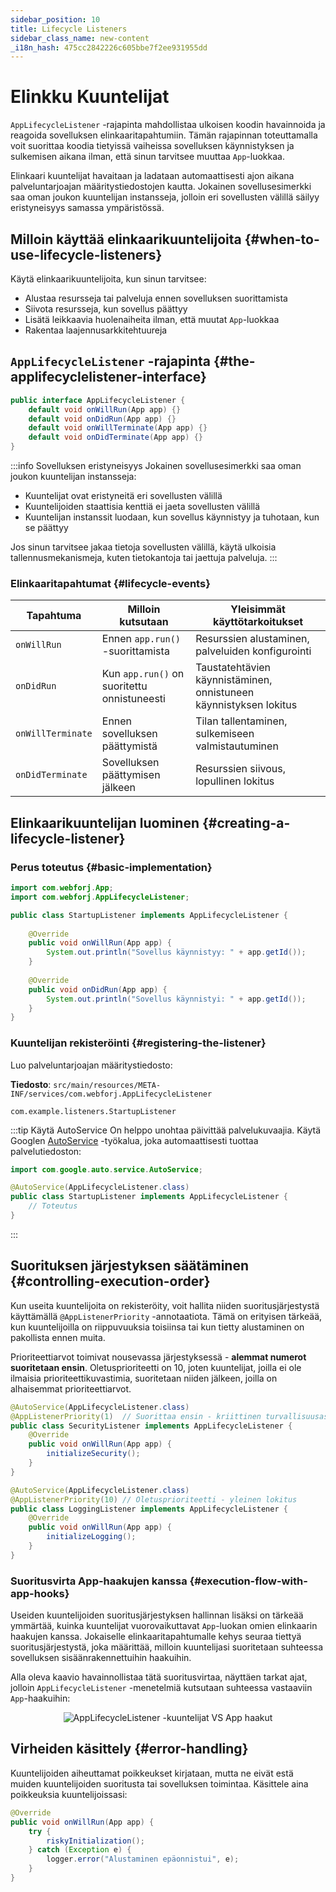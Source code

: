 ```yaml
---
sidebar_position: 10
title: Lifecycle Listeners
sidebar_class_name: new-content
_i18n_hash: 475cc2842226c605bbe7f2ee931955dd
---
```

<!-- vale off -->
# Elinkku Kuuntelijat <DocChip chip='since' label='25.02' />
<!-- vale on -->

`AppLifecycleListener` -rajapinta mahdollistaa ulkoisen koodin havainnoida ja reagoida sovelluksen elinkaaritapahtumiin. Tämän rajapinnan toteuttamalla voit suorittaa koodia tietyissä vaiheissa sovelluksen käynnistyksen ja sulkemisen aikana ilman, että sinun tarvitsee muuttaa `App`-luokkaa.

Elinkaari kuuntelijat havaitaan ja ladataan automaattisesti ajon aikana palveluntarjoajan määritystiedostojen kautta. Jokainen sovellusesimerkki saa oman joukon kuuntelijan instansseja, jolloin eri sovellusten välillä säilyy eristyneisyys samassa ympäristössä.

## Milloin käyttää elinkaarikuuntelijoita {#when-to-use-lifecycle-listeners}

Käytä elinkaarikuuntelijoita, kun sinun tarvitsee:
- Alustaa resursseja tai palveluja ennen sovelluksen suorittamista
- Siivota resursseja, kun sovellus päättyy  
- Lisätä leikkaavia huolenaiheita ilman, että muutat `App`-luokkaa
- Rakentaa laajennusarkkitehtuureja

## `AppLifecycleListener` -rajapinta {#the-applifecyclelistener-interface}

```java title="AppLifecycleListener.java"
public interface AppLifecycleListener {
    default void onWillRun(App app) {}
    default void onDidRun(App app) {}
    default void onWillTerminate(App app) {}
    default void onDidTerminate(App app) {}
}
```

:::info Sovelluksen eristyneisyys
Jokainen sovellusesimerkki saa oman joukon kuuntelijan instansseja:
- Kuuntelijat ovat eristyneitä eri sovellusten välillä
- Kuuntelijoiden staattisia kenttiä ei jaeta sovellusten välillä
- Kuuntelijan instanssit luodaan, kun sovellus käynnistyy ja tuhotaan, kun se päättyy

Jos sinun tarvitsee jakaa tietoja sovellusten välillä, käytä ulkoisia tallennusmekanismeja, kuten tietokantoja tai jaettuja palveluja.
:::

### Elinkaaritapahtumat {#lifecycle-events}

| Tapahtuma | Milloin kutsutaan | Yleisimmät käyttötarkoitukset |
|-----------|-------------------|-------------------------------|
| `onWillRun` | Ennen `app.run()` -suorittamista | Resurssien alustaminen, palveluiden konfigurointi |
| `onDidRun` | Kun `app.run()` on suoritettu onnistuneesti | Taustatehtävien käynnistäminen, onnistuneen käynnistyksen lokitus |
| `onWillTerminate` | Ennen sovelluksen päättymistä | Tilan tallentaminen, sulkemiseen valmistautuminen |
| `onDidTerminate` | Sovelluksen päättymisen jälkeen | Resurssien siivous, lopullinen lokitus |

## Elinkaarikuuntelijan luominen {#creating-a-lifecycle-listener}

### Perus toteutus {#basic-implementation}

```java title="StartupListener.java"
import com.webforj.App;
import com.webforj.AppLifecycleListener;

public class StartupListener implements AppLifecycleListener {
    
    @Override
    public void onWillRun(App app) {
        System.out.println("Sovellus käynnistyy: " + app.getId());
    }
    
    @Override
    public void onDidRun(App app) {
        System.out.println("Sovellus käynnistyi: " + app.getId());
    }
}
```

### Kuuntelijan rekisteröinti {#registering-the-listener}

Luo palveluntarjoajan määritystiedosto:

**Tiedosto**: `src/main/resources/META-INF/services/com.webforj.AppLifecycleListener`

```
com.example.listeners.StartupListener
```

:::tip Käytä AutoService
On helppo unohtaa päivittää palvelukuvaajia. Käytä Googlen [AutoService](https://github.com/google/auto/blob/main/service/README.md) -työkalua, joka automaattisesti tuottaa palvelutiedoston:

```java title="StartupListener.java"
import com.google.auto.service.AutoService;

@AutoService(AppLifecycleListener.class)
public class StartupListener implements AppLifecycleListener {
    // Toteutus
}
```
:::

## Suorituksen järjestyksen säätäminen {#controlling-execution-order}

Kun useita kuuntelijoita on rekisteröity, voit hallita niiden suoritusjärjestystä käyttämällä `@AppListenerPriority` -annotaatiota. Tämä on erityisen tärkeää, kun kuuntelijoilla on riippuvuuksia toisiinsa tai kun tietty alustaminen on pakollista ennen muita.

Prioriteettiarvot toimivat nousevassa järjestyksessä - **alemmat numerot suoritetaan ensin**. Oletusprioriteetti on 10, joten kuuntelijat, joilla ei ole ilmaisia prioriteettikuvastimia, suoritetaan niiden jälkeen, joilla on alhaisemmat prioriteettiarvot.

```java title="SecurityListener.java"
@AutoService(AppLifecycleListener.class)
@AppListenerPriority(1)  // Suorittaa ensin - kriittinen turvallisuusasetelma
public class SecurityListener implements AppLifecycleListener {
    @Override
    public void onWillRun(App app) {
        initializeSecurity();
    }
}

@AutoService(AppLifecycleListener.class)
@AppListenerPriority(10) // Oletusprioriteetti - yleinen lokitus
public class LoggingListener implements AppLifecycleListener {
    @Override
    public void onWillRun(App app) {
        initializeLogging();
    }
}
```

### Suoritusvirta App-haakujen kanssa {#execution-flow-with-app-hooks}

Useiden kuuntelijoiden suoritusjärjestyksen hallinnan lisäksi on tärkeää ymmärtää, kuinka kuuntelijat vuorovaikuttavat `App`-luokan omien elinkaarin haakujen kanssa. Jokaiselle elinkaaritapahtumalle kehys seuraa tiettyä suoritusjärjestystä, joka määrittää, milloin kuuntelijasi suoritetaan suhteessa sovelluksen sisäänrakennettuihin haakuihin.

Alla oleva kaavio havainnollistaa tätä suoritusvirtaa, näyttäen tarkat ajat, jolloin `AppLifecycleListener` -menetelmiä kutsutaan suhteessa vastaaviin `App`-haakuihin: 

<div align="center">

![AppLifecycleListener -kuuntelijat VS `App` haakut](/img/lifecycle-listeners.svg)

</div>


## Virheiden käsittely {#error-handling}

Kuuntelijoiden aiheuttamat poikkeukset kirjataan, mutta ne eivät estä muiden kuuntelijoiden suoritusta tai sovelluksen toimintaa. Käsittele aina poikkeuksia kuuntelijoissasi:

```java title="Virheiden käsittely esimerkki"
@Override
public void onWillRun(App app) {
    try {
        riskyInitialization();
    } catch (Exception e) {
        logger.error("Alustaminen epäonnistui", e);
    }
}
```
